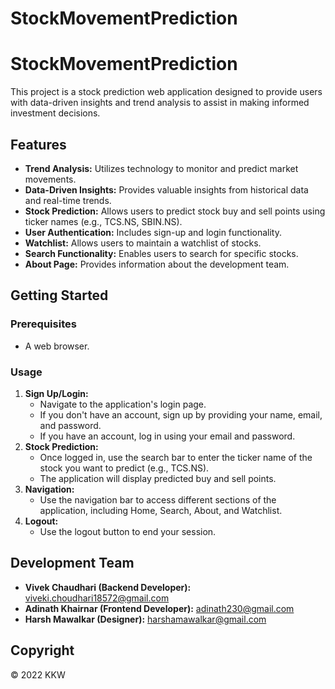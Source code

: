 # StockMovementPrediction
# StockMovementPrediction

This project is a stock prediction web application designed to provide users with data-driven insights and trend analysis to assist in making informed investment decisions.

## Features

* **Trend Analysis:** Utilizes technology to monitor and predict market movements.
* **Data-Driven Insights:** Provides valuable insights from historical data and real-time trends.
* **Stock Prediction:** Allows users to predict stock buy and sell points using ticker names (e.g., TCS.NS, SBIN.NS).
* **User Authentication:** Includes sign-up and login functionality.
* **Watchlist:** Allows users to maintain a watchlist of stocks.
* **Search Functionality:** Enables users to search for specific stocks.
* **About Page:** Provides information about the development team.

## Getting Started

### Prerequisites

* A web browser.

### Usage

1.  **Sign Up/Login:**
    * Navigate to the application's login page.
    * If you don't have an account, sign up by providing your name, email, and password.
    * If you have an account, log in using your email and password.
2.  **Stock Prediction:**
    * Once logged in, use the search bar to enter the ticker name of the stock you want to predict (e.g., TCS.NS).
    * The application will display predicted buy and sell points.
3.  **Navigation:**
    * Use the navigation bar to access different sections of the application, including Home, Search, About, and Watchlist.
4.  **Logout:**
    * Use the logout button to end your session.

## Development Team

* **Vivek Chaudhari (Backend Developer):** viveki.choudhari18572@gmail.com
* **Adinath Khairnar (Frontend Developer):** adinath230@gmail.com
* **Harsh Mawalkar (Designer):** harshamawalkar@gmail.com

## Copyright

© 2022 KKW
